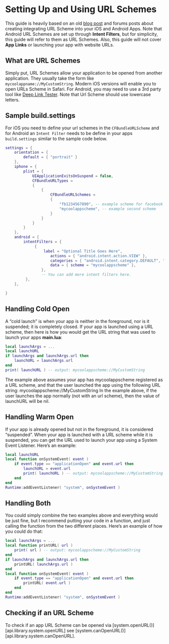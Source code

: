 # Setting Up and Using URL Schemes

This guide is heavily based on an old [blog post](https://web.archive.org/web/20160506183953/https://coronalabs.com/blog/2011/12/22/using-app-url-schemes-in-ios/) and forums posts about creating integrating URL Scheme into your iOS and Android Apps. Note that Android URL Schemes are set up through __Intent Filters__, but for simplicity, this guide will refer to them as URL Schemes. Also, this guide will not cover __App Links__ or launching your app with website URLs.

## What are URL Schemes

Simply put, URL Schemes allow your application to be opened from another application. They usually take the form like `mycoolappname://MyCustomString`. Modern iOS versions will enable you to open URLs Scheme in Safari. For Android, you may need to use a 3rd party tool like [Deep Link Tester](https://play.google.com/store/apps/details?id=org.thewheatfield.android.deeplinks). Note that Url Scheme should use lowercase letters.


## Sample build.settings

For iOS you need to define your url schemes in the `CFBundleURLScheme` and for Android an `Intent Filter` needs to be define in your apps `build.settings` similar to the sample code below.

``````lua
settings = {
	orientation = {
		default = { "portrait" }
	},
	iphone = {
		plist = {
			UIApplicationExitsOnSuspend = false,
			CFBundleURLTypes =
			{
				{
					CFBundleURLSchemes =
					{
						"fb1234567890", -- example scheme for facebook
						"mycoolappscheme", -- example second scheme
					}
				}
			}
		}
	},
	android = {
		intentFilters = {
			 {
				 label = "Optional Title Goes Here",
			 		actions = { "android.intent.action.VIEW" },
					categories = { "android.intent.category.DEFAULT", "android.intent.category.BROWSABLE", },
					data = { scheme = "mycoolappscheme" },
				},
				-- You can add more intent filters here.
		 },
	},

}
``````


## Handling Cold Open

A “cold launch” is when your app is neither in the foreground, nor is it suspended; it is completely closed. If your app is launched using a URL scheme, then here is how you would get the URL string that was used to launch your apps __main.lua__:

``````lua
local launchArgs = ...
local launchURL
if launchArgs and launchArgs.url then
	launchURL = launchArgs.url
end
print( launchURL ) -- output: mycoolappscheme://MyCustomString
``````

The example above assumes your app has mycoolappscheme registered as a URL scheme, and that the user launched the app using the following URL string: mycoolappscheme://MyCustomString
In the example above, if the user launches the app normally (not with an url scheme), then the value of launchURL will be nil.


## Handling Warm Open

If your app is already opened but not in the foreground, it is considered “suspended”. When your app is launched with a URL scheme while it is suspended, you can get the URL used to launch your app using a System Event Listener. Here’s an example:

``````lua
local launchURL
local function onSystemEvent( event )
	if event.type == "applicationOpen" and event.url then
		launchURL = event.url
		print( launchURL ) -- output: mycoolappscheme://MyCustomString
	end
end
Runtime:addEventListener( "system", onSystemEvent )
``````


## Handling Both


You could simply combine the two examples above and everything would be just fine, but I recommend putting your code in a function, and just calling the function from the two different places. Here’s an example of how you could do that:


``````lua
local launchArgs = ...
local function printURL( url )
	print( url ) -- output: mycoolappscheme://MyCustomString
end
if launchArgs and launchArgs.url then
	printURL( launchArgs.url )
end
local function onSystemEvent( event )
	if event.type == "applicationOpen" and event.url then
		printURL( event.url )
	end
end
Runtime:addEventListener( "system", onSystemEvent )
``````

## Checking if an URL Scheme

To check if an app URL Scheme can be opened via [system.openURL()][api.library.system.openURL] see [system.canOpenURL()][api.library.system.canOpenURL].
